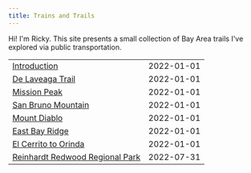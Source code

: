 ```yaml
---
title: Trains and Trails
---
```


<span data-behavior="introduction"></span>

Hi! I'm Ricky. This site presents a small collection of Bay Area trails I've explored via public transportation.

|   |   |
|:--|:--|
| [Introduction](introduction/) | <time>2022-01-01</time> |
| [De Laveaga Trail](de-laveaga/) | <time>2022-01-01</time> |
| [Mission Peak](mission-peak/) | <time>2022-01-01</time> |
| [San Bruno Mountain](san-bruno-mountain/) | <time>2022-01-01</time> |
| [Mount Diablo](mount-diablo/) | <time>2022-01-01</time> |
| [East Bay Ridge](east-bay-ridge/) | <time>2022-01-01</time> |
| [El Cerrito to Orinda](el-cerrito-to-orinda/) | <time>2022-01-01</time> |
| [Reinhardt Redwood Regional Park](reinhardt-redwood-regional-park/) | <time>2022-07-31</time> |

